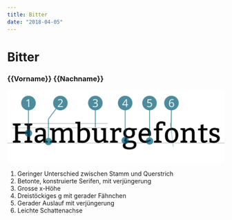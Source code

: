 ```yaml
---
title: Bitter
date: "2018-04-05"
---
```


# Bitter
### {{Vorname}} {{Nachname}}

![Bitter](./Bitter.svg)

1. Geringer Unterschied zwischen Stamm und Querstrich
2. Betonte, konstruierte Serifen, mit verjüngerung
3. Grosse x-Höhe
4. Dreistöckiges g mit gerader Fähnchen
5. Gerader Auslauf mit verjüngerung
6. Leichte Schattenachse
